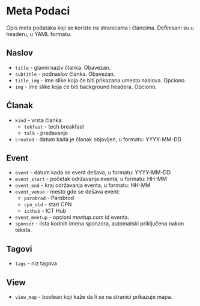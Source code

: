 # Meta Podaci

Opis meta podataka koji se koriste na stranicama i člancima. Definisani su u
headeru, u YAML formatu.

## Naslov

+ `title` - glavni naziv članka. Obavezan.
+ `subtitle` - podnaslov članka. Obavezan.
+ `title_img` - ime slike koja će biti prikazana umesto naslova. Opciono.
+ `img` - ime slike koja će biti background headera. Opciono.

## Ćlanak

+ `kind` - vrsta članka:
	+ `tekfast` - tech breakfast
	+ `talk` - predavanje
+ `created` - datum kada je članak objavljen, u formatu: YYYY-MM-DD

## Event

+ `event` - datum kada se event dešava, u formatu: YYYY-MM-DD
+ `event_start` - početak održavanja eventa, u formatu: HH-MM
+ `event_end` - kraj održavanja eventa, u formatu: HH-MM
+ `event_venue` - mesto gde se dešava event:
	+ `parobrod` - Parobrod
	+ `cpn_old` - stari CPN
	+ `icthub` - ICT Hub
+ `event_meetup` - opcioni _meetup.com_ id eventa.
+ `sponsor` - lista kodnih imena sponzora, automatski priključena nakon teksta.

## Tagovi

+ `tags` - niz tagova

## View

+ `view_map` - boolean koji kaže da li se na stranici prikazuje mapa.
